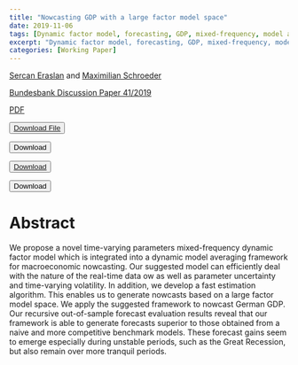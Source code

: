 ```yaml
---
title: "Nowcasting GDP with a large factor model space"
date: 2019-11-06
tags: [Dynamic factor model, forecasting, GDP, mixed-frequency, model averaging, time-varying-parameter]
excerpt: "Dynamic factor model, forecasting, GDP, mixed-frequency, model averaging, time-varying-parameter"
categories: [Working Paper]
---
```

[Sercan Eraslan](https://papers.ssrn.com/sol3/cf_dev/AbsByAuth.cfm?per_id=2364853) and [Maximilian Schroeder](https://papers.ssrn.com/sol3/cf_dev/AbsByAuth.cfm?per_id=3737565)

[Bundesbank Discussion Paper 41/2019](https://www.bundesbank.de/de/bundesbank/forschung/forschungszentrum/diskussionspapiere)

[PDF](/assets/pdfs/Bundesbank_Discussion_Paper.pdf)
<!--
<a href="/assets/codes/Lecture_1.ipynb">Download File</a>
-->
<button type="button" name="button" class="btn"><a href="/assets/codes/Lecture_1.ipynb">Download File</a></button>

<button class="btn"><i class="fa fa-download"></i> Download</button>

<button class="btn"> <a href="/assets/codes/Lecture_1.ipynb"><i class="fa fa-download"></i> Download </a> </button>

<a href="/assets/codes/Lecture_1.ipynb"><button  background-color="DodgerBlue" class="btn"><i class="fa fa-download"></i> Download</button></a>

<!--
[Link button](http://example.com/){: .btn .btn-blue }
-->

# Abstract
We propose a novel time-varying parameters mixed-frequency dynamic factor model which is integrated into a dynamic model averaging framework for macroeconomic nowcasting. Our suggested model can efficiently deal with the nature of the real-time data  ow as well as parameter uncertainty and time-varying volatility. In addition, we develop a fast estimation algorithm. This enables us to generate nowcasts based on a large factor model space. We apply the suggested framework to nowcast German GDP. Our recursive out-of-sample forecast evaluation results reveal that our framework is able to generate forecasts superior to those obtained from a naive and more competitive benchmark models. These forecast gains seem to emerge especially during unstable periods, such as the Great Recession, but also remain over more tranquil periods.
